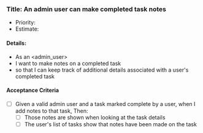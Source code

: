 ### Title: An admin user can make completed task notes
- Priority:
- Estimate:
#### Details:
- As an <admin_user>
- I want to make notes on a completed task
- so that I can keep track of additional details associated with a user's completed task
#### Acceptance Criteria
- [ ] Given a valid admin user and a task marked complete by a user, when I add notes to that task, Then:
  - [ ] Those notes are shown when looking at the task details
  - [ ] The user's list of tasks show that notes have been made on the task